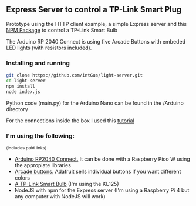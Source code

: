 ## Express Server to control a TP-Link Smart Plug

Prototype using the HTTP client example, a simple Express server and this [NPM Package](https://github.com/konsumer/tplink-lightbulb) to control a TP-Link Smart Bulb

The Arduino RP 2040 Connect is using five Arcade Buttons with embeded LED lights (with resistors  included). 

### Installing and running

```bash
git clone https://github.com/intGus/light-server.git
cd light-server
npm install
node index.js
```

Python code (main.py) for the Arduino Nano can be found in the /Arduino directory

For the connections inside the box I used this [tutorial](https://learn.adafruit.com/arcade-button-control-box)

### I'm using the following:
<sup>(includes paid links)</sup>

+ [Arduino RP2040 Connect.](https://www.amazon.com/dp/B095J4KFVT?ref_=cm_sw_r_cp_ud_dp_387K0K6BBVZGKR0QMGEA&_encoding=UTF8&tag=intgus-20&linkCode=ur2&linkId=bd27108f0f5c903fb113a58d52f1a4f3&camp=1789&creative=9325) It can be done with a Raspberry Pico W using the appropiate libraries
+ [Arcade buttons.](https://www.amazon.com/dp/B01N11BDX9?psc=1&amp;ref=ppx_yo2ov_dt_b_product_details&_encoding=UTF8&tag=intgus-20&linkCode=ur2&linkId=b82fe38182984dcbda0799d0f07b67bf&camp=1789&creative=9325) Adafruit sells individual buttons if you want different colors
+ [A TP-Link Smart Bulb](https://www.amazon.com/gp/product/B08TB6VXFL/ref=ppx_yo_dt_b_search_asin_title?ie=UTF8&amp;th=1&_encoding=UTF8&tag=intgus-20&linkCode=ur2&linkId=e89f14f99190cdd48077d8c55ecef0e4&camp=1789&creative=9325) (I'm using the KL125)
+ NodeJS with npm for the Express server (I'm using a Raspberry Pi 4 but any computer with NodeJS will work)
